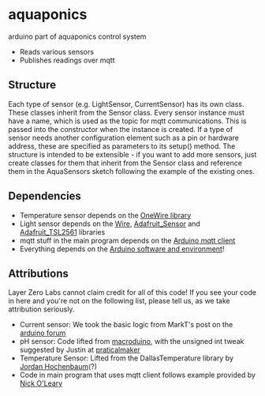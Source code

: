 aquaponics
==========

arduino part of aquaponics control system

* Reads various sensors
* Publishes readings over mqtt

## Structure

Each type of sensor (e.g. LightSensor, CurrentSensor) has its own class. These classes inherit from the Sensor class.
Every sensor instance must have a name, which is used as the topic for mqtt communications. This is passed into the constructor when the instance is created.
If a type of sensor needs another configuration element such as a pin or hardware address, these are specified as parameters to its setup() method.
The structure is intended to be extensible - if you want to add more sensors, just create classes for them that inherit from the Sensor class and reference them in the AquaSensors sketch following the example of the existing ones.

## Dependencies

* Temperature sensor depends on the [OneWire library](http://playground.arduino.cc/Learning/OneWire)
* Light sensor depends on the [Wire](http://arduino.cc/en/reference/wire), [Adafruit_Sensor](https://github.com/adafruit/Adafruit_Sensor) and [Adafruit_TSL2561](https://github.com/adafruit/Adafruit_TSL2561) libraries
* mqtt stuff in the main program depends on the [Arduino mqtt client](http://knolleary.net/arduino-client-for-mqtt/)
* Everything depends on the [Arduino software and environment](http://arduino.cc/en/Main/Software)!


## Attributions

Layer Zero Labs cannot claim credit for all of this code!
If you see your code in here and you're not on the following list, please tell us, as we take attribution seriously.

* Current sensor: We took the basic logic from MarkT's post on the [arduino forum](http://forum.arduino.cc/index.php?topic=168468.0;wap2)
* pH sensor: Code lifted from [macroduino](https://github.com/andrewoke/MacroDuino/blob/master/supportFunctions.h), with the unsigned int tweak suggested by Justin at [praticalmaker](http://www.practicalmaker.com/comment/3258#comment-3258)
* Temperature Sensor: Lifted from the DallasTemperature library by [Jordan Hochenbaum](http://jordanhochenbaum.com/)(?)  
* Code in main program that uses mqtt client follows example provided by [Nick O'Leary](http://knolleary.net/arduino-client-for-mqtt/) 
